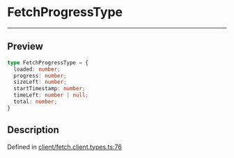 
      
# FetchProgressType

<div class="api-docs__separator" data-reactroot="">

---

</div><div class="api-docs__section">

## Preview

</div><div class="api-docs__preview type">

```ts
type FetchProgressType = {
  loaded: number; 
  progress: number; 
  sizeLeft: number; 
  startTimestamp: number; 
  timeLeft: number | null; 
  total: number; 
}
```

</div><div class="api-docs__section">

## Description

</div><div class="api-docs__description"><span class="api-docs__do-not-parse">



</span></div><div class="api-docs__definition">

Defined in [client/fetch.client.types.ts:76](https://github.com/BetterTyped/hyper-fetch/blob/1a97772c/packages/core/src/client/fetch.client.types.ts#L76)

</div>
